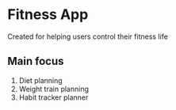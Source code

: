 # Fitness App

Created for helping users control their fitness life

## Main focus

1. Diet planning
2. Weight train planning
3. Habit tracker planner

